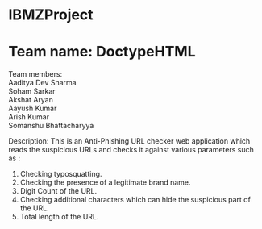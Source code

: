 # IBMZProject
# Team name: DoctypeHTML
Team members: <br/>
Aaditya Dev Sharma <br/>
Soham Sarkar <br/>
Akshat Aryan <br/>
Aayush Kumar <br/>
Arish Kumar <br/>
Somanshu Bhattacharyya <br/>

Description:
This is an Anti-Phishing URL checker web application which reads the suspicious URLs and checks it against various parameters such as :
   1. Checking typosquatting.
   2. Checking the presence of a legitimate brand name.
   3. Digit Count of the URL.
   4. Checking additional characters which can hide the suspicious part of the URL.
   5. Total length of the URL.


